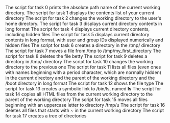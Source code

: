 The script for task 0 prints the absolute path name of the current working directory.
The script for task 1 displays the contents list of your current directory
The script for task 2 changes the working directory to the user's home directory.
The script for task 3 displays current directory contents in long format
The script for task 4 displays current directory contents, including hidden files
The script for task 5 displays current directory contents in long format, with user and group IDs displayed numerically and hidden files
The script for task 6 creates a directory in the /tmp/ directory
The script for task 7 moves a file from /tmp to /tmp/my_first_directory
The script for task 8 deletes the file betty 
The script for task 9 deletes a directory in /tmp/ directory
The script for task 10 changes the working directory to the previous one
The script for task 11  lists all files (even ones with names beginning with a period character, which are normally hidden) in the current directory and the parent of the working directory and the /boot directory in long format
The script for task 12 shows the file type
The script for task 13 creates a symbolic link to /bin/ls, named __ls__
The script for task 14 copies all HTML files from the current working directory to the parent of the working directory
The script for task 15 moves all files beginning with an uppercase letter to directory /tmp/u
The script for task 16 deletes all files that starts with ~ in the current working directory
The script for task 17 creates a tree of directories
